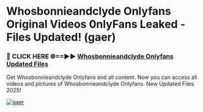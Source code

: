 # Whosbonnieandclyde Onlyfans Original Videos 0nlyFans Leaked - Files Updated! (gaer)

<h3>🔴 CLICK HERE 🌐==►► <a href="https://tinyurl.com/x26r9saj" rel="nofollow">Whosbonnieandclyde Onlyfans Updated Files</a></h3>

Get Whosbonnieandclyde Onlyfans and all content. Now you can access all videos and pictures of Whosbonnieandclyde Onlyfans. New Updated Files 2025!

[![gaer](https://i.imgur.com/LkgZPqh.gif)](https://tinyurl.com/x26r9saj)
